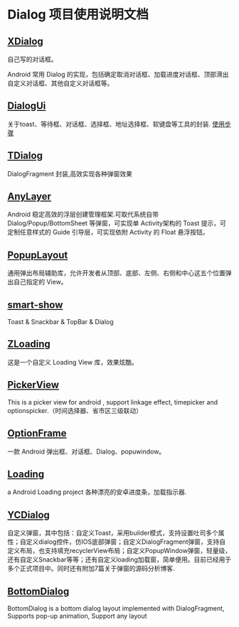 # Dialog 项目使用说明文档
## [XDialog](https://github.com/hgncxzy/XDialog)

自己写的对话框。

Android 常用 Dialog 的实现，包括确定取消对话框、加载进度对话框、顶部滑出自定义对话框、其他自定义对话框等。

## [DialogUi](https://github.com/liujinchao/DialogUi)

关于toast、等待框、对话框、选择框、地址选择框、软键盘等工具的封装. [使用步骤](https://github.com/hgncxzy/AndroidUI-Samples/blob/master/dialog/docs/使用说明.md)

## [TDialog](https://github.com/Timmy-zzh/TDialog)

DialogFragment 封装,高效实现各种弹窗效果

## [AnyLayer](https://github.com/goweii/AnyLayer)

Android 稳定高效的浮层创建管理框架.可取代系统自带 Dialog/Popup/BottomSheet 等弹窗，可实现单 Activity架构的 Toast 提示，可定制任意样式的 Guide 引导层，可实现依附 Activity 的 Float 悬浮按钮。

## [PopupLayout](https://github.com/CodingEnding/PopupLayout)

通用弹出布局辅助库，允许开发者从顶部、底部、左侧、右侧和中心这五个位置弹出自己指定的 View。

## [smart-show](https://github.com/the-pig-of-jungle/smart-show)

Toast & Snackbar & TopBar & Dialog

## [ZLoading](https://github.com/zyao89/ZLoading)

这是一个自定义 Loading View 库，效果炫酷。

## [PickerView](https://github.com/Bigkoo/Android-PickerView)

This is a picker view for android , support linkage effect, timepicker and optionspicker.（时间选择器、省市区三级联动）

## [OptionFrame](https://github.com/q805699513/OptionFrame)

一款 Android 弹出框、对话框、Dialog、popuwindow。

## [**Loading**](https://github.com/PangHaHa12138/Loading)

a Android Loading project 各种漂亮的安卓进度条，加载指示器.

## [YCDialog](https://github.com/yangchong211/YCDialog)

自定义弹窗，其中包括：自定义Toast，采用builder模式，支持设置吐司多个属性；自定义dialog控件，仿IOS底部弹窗；自定义DialogFragment弹窗，支持自定义布局，也支持填充recyclerView布局；自定义PopupWindow弹窗，轻量级，还有自定义Snackbar等等；还有自定义loading加载窗，简单便用。目前已经用于多个正式项目中。同时还有附加7篇关于弹窗的源码分析博客.

## [BottomDialog](https://github.com/shaohui10086/BottomDialog)

BottomDialog is a bottom dialog layout implemented with DialogFragment, Supports pop-up animation, Support any layout









